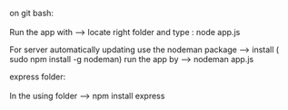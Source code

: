 on git bash: <br> <br>
Run the app with --> locate right folder and type : node app.js <br>

For server automatically updating use the nodeman package --> install ( sudo npm install -g nodeman)
run the app by --> nodeman app.js

express folder: <br> <br>
In the using folder --> npm install express
